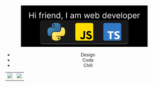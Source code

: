 <p align="middle"><img src="https://github.com/MindBreakerGM/MindBreakerGM/blob/main/greeting.png?raw=true" width="80%"/></p>
<ul align="middle">
  <li>Design</li>
  <li>Code</li>
  <li>Chill</li>
</ul>
<p align="middle">
  <table>
      <tr>
        <td>
          <img  style="max-width: 100%;" src="https://github-readme-stats.vercel.app/api?username=MindBreakerGM&show_icons=true&hide_border=true&theme=aura_dark"/>
          </td>
          <td>
            <img  style="max-width: 100%;" src="https://github-readme-stats.vercel.app/api/top-langs/?hide_border=true&username=MindBreakerGM"/>
          </td>
      </tr>
  </table>
<p>
